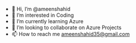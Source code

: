 - 👋 Hi, I’m @ameenshahid
- 👀 I’m interested in Coding
- 🌱 I’m currently learning Azure
- 💞️ I’m looking to collaborate on Azure Projects
- 📫 How to reach me ameenshahid35@gmail.com

<!---
ameenshahid/ameenshahid is a ✨ special ✨ repository because its `README.md` (this file) appears on your GitHub profile.
You can click the Preview link to take a look at your changes.
--->
